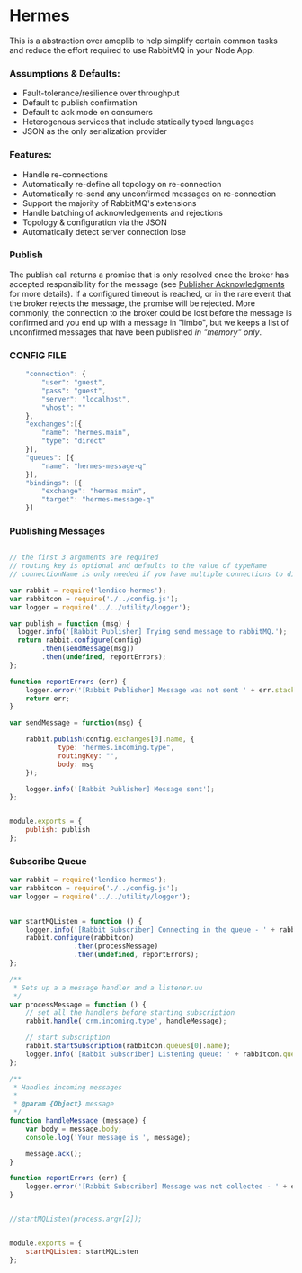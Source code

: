 # Hermes

This is a abstraction over amqplib to help simplify certain common tasks and reduce the effort required to use RabbitMQ in your Node App.

### Assumptions & Defaults:

 * Fault-tolerance/resilience over throughput
 * Default to publish confirmation
 * Default to ack mode on consumers
 * Heterogenous services that include statically typed languages
 * JSON as the only serialization provider

### Features:

 * Handle re-connections
 * Automatically re-define all topology on re-connection
 * Automatically re-send any unconfirmed messages on re-connection
 * Support the majority of RabbitMQ's extensions
 * Handle batching of acknowledgements and rejections
 * Topology & configuration via the JSON
 * Automatically detect server connection lose

### Publish

The publish call returns a promise that is only resolved once the broker has accepted responsibility for the message (see [Publisher Acknowledgments](https://www.rabbitmq.com/confirms.html) for more details). If a configured timeout is reached, or in the rare event that the broker rejects the message, the promise will be rejected. More commonly, the connection to the broker could be lost before the message is confirmed and you end up with a message in "limbo", but we keeps a list of unconfirmed messages that have been published _in "memory" only_. 

### CONFIG FILE 

```javascript
    "connection": {        
        "user": "guest",
        "pass": "guest",
        "server": "localhost",
        "vhost": ""      
    },         
    "exchanges":[{  
        "name": "hermes.main",
        "type": "direct"         
    }],         
    "queues": [{ 
        "name": "hermes-message-q"        
    }],         
    "bindings": [{             
        "exchange": "hermes.main",             
        "target": "hermes-message-q"         
    }]  
```     

### Publishing Messages

```javascript

// the first 3 arguments are required
// routing key is optional and defaults to the value of typeName
// connectionName is only needed if you have multiple connections to different servers or vhosts

var rabbit = require('lendico-hermes');
var rabbitcon = require('./../config.js');
var logger = require('../../utility/logger');

var publish = function (msg) {
  logger.info('[Rabbit Publisher] Trying send message to rabbitMQ.');  
  return rabbit.configure(config)
        .then(sendMessage(msg))
        .then(undefined, reportErrors);
};

function reportErrors (err) {
    logger.error('[Rabbit Publisher] Message was not sent ' + err.stack);
    return err;
}

var sendMessage = function(msg) {

	rabbit.publish(config.exchanges[0].name, {
	        type: "hermes.incoming.type",
	        routingKey: "",
	        body: msg
	});

    logger.info('[Rabbit Publisher] Message sent');   
};


module.exports = {
    publish: publish
};
```        

### Subscribe Queue 

```javascript
var rabbit = require('lendico-hermes');
var rabbitcon = require('./../config.js');
var logger = require('../../utility/logger');

            
var startMQListen = function () {
    logger.info('[Rabbit Subscriber] Connecting in the queue - ' + rabbitcon.queues[0].name);
    rabbit.configure(rabbitcon)
                .then(processMessage)
                .then(undefined, reportErrors);
};

/**
 * Sets up a a message handler and a listener.uu
 */
var processMessage = function () {
    // set all the handlers before starting subscription
    rabbit.handle('crm.incoming.type', handleMessage);

    // start subscription
    rabbit.startSubscription(rabbitcon.queues[0].name);
    logger.info('[Rabbit Subscriber] Listening queue: ' + rabbitcon.queues[0].name);
};

/**
 * Handles incoming messages
 *
 * @param {Object} message
 */
function handleMessage (message) {
    var body = message.body;
    console.log('Your message is ', message);

    message.ack();
}

function reportErrors (err) {
    logger.error('[Rabbit Subscriber] Message was not collected - ' + err);
}


//startMQListen(process.argv[2]);


module.exports = {
    startMQListen: startMQListen
};
```